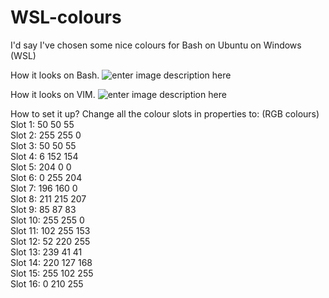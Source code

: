 # WSL-colours
I'd say I've chosen some nice colours for Bash on Ubuntu on Windows (WSL)

How it looks on Bash.
![enter image description here](https://i.imgur.com/cc1Blke.png)

How it looks on VIM.
![enter image description here](https://i.imgur.com/g6uBJlZ.png)


How to set it up?
Change all the colour slots in properties to: (RGB colours)
Slot 1: 50 50 55  
Slot 2: 255 255 0  
Slot 3: 50 50 55  
Slot 4: 6 152 154  
Slot 5: 204 0 0  
Slot 6: 0 255 204  
Slot 7: 196 160 0  
Slot 8: 211 215 207  
Slot 9: 85 87 83  
Slot 10: 255 255 0  
Slot 11: 102 255 153  
Slot 12: 52 220 255  
Slot 13: 239 41 41  
Slot 14: 220 127 168  
Slot 15: 255 102 255  
Slot 16: 0 210 255  
